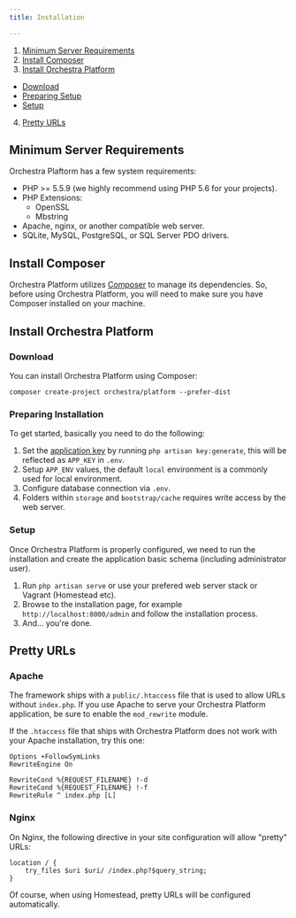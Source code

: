 ```yaml
---
title: Installation

---
```


1. [Minimum Server Requirements](#server-requirement)
2. [Install Composer](#install-composer)
3. [Install Orchestra Platform](#install-orchestra-platform)
  - [Download](#download)
  - [Preparing Setup](#preparing-setup)
  - [Setup](#setup)
4. [Pretty URLs](#pretty-urls)

<a name="server-requirement"></a>
## Minimum Server Requirements

Orchestra Plaftorm has a few system requirements:

* PHP >= 5.5.9 (we highly recommend using PHP 5.6 for your projects).
* PHP Extensions:
  - OpenSSL
  - Mbstring
* Apache, nginx, or another compatible web server.
* SQLite, MySQL, PostgreSQL, or SQL Server PDO drivers.

<a name="install-composer"></a>
## Install Composer

Orchestra Platform utilizes [Composer](http://getcomposer.org/) to manage its dependencies. So, before using Orchestra Platform, you will need to make sure you have Composer installed on your machine.

<a name="install-orchestra-platform"></a>
## Install Orchestra Platform

<a name="download"></a>
### Download

You can install Orchestra Platform using Composer:

    composer create-project orchestra/platform --prefer-dist

<a name="configuration"></a>
### Preparing Installation

To get started, basically you need to do the following:

1. Set the [application key]({doc-url}/security#app-key) by running `php artisan key:generate`, this will be reflected as `APP_KEY` in `.env`.
2. Setup `APP_ENV` values, the default `local` environment is a commonly used for local environment.
3. Configure database connection via `.env`.
4. Folders within `storage` and `bootstrap/cache` requires write access by the web server.

<a name="setup"></a>
### Setup

Once Orchestra Platform is properly configured, we need to run the installation and create the application basic schema (including administrator user).

1. Run `php artisan serve` or use your prefered web server stack or Vagrant (Homestead etc).
2. Browse to the installation page, for example `http://localhost:8000/admin` and follow the installation process.
3. And... you're done.

<a name="pretty-urls"></a>
## Pretty URLs

<a name="pretty-urls-for-apache"></a>
### Apache

The framework ships with a `public/.htaccess` file that is used to allow URLs without `index.php`. If you use Apache to serve your Orchestra Platform application, be sure to enable the `mod_rewrite` module.

If the `.htaccess` file that ships with Orchestra Platform does not work with your Apache installation, try this one:

    Options +FollowSymLinks
    RewriteEngine On

    RewriteCond %{REQUEST_FILENAME} !-d
    RewriteCond %{REQUEST_FILENAME} !-f
    RewriteRule ^ index.php [L]

<a name="pretty-urls-for-nginx"></a>
### Nginx

On Nginx, the following directive in your site configuration will allow "pretty" URLs:

    location / {
        try_files $uri $uri/ /index.php?$query_string;
    }

Of course, when using Homestead, pretty URLs will be configured automatically.
